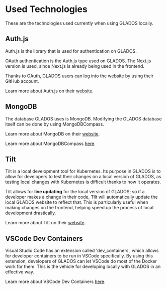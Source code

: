 # Used Technologies

These are the technologies used currently when using GLADOS locally.

## Auth.js

Auth.js is the library that is used for authentication on GLADOS.

OAuth authentication is the Auth.js type used on GLADOS. The Next.js version is used, since Next.js is already being used in the frontend.

Thanks to OAuth, GLADOS users can log into the website by using their GitHub account.

Learn more about Auth.js on their [website](https://authjs.dev/getting-started).

## MongoDB

The database GLADOS uses is MongoDB. Modifying the GLADOS database itself can be done by using MongoDBCompass.

Learn more about MongoDB on their [website](https://www.mongodb.com/docs/). 

Learn more about MongoDBCompass [here](https://www.mongodb.com/docs/compass/current/).

## Tilt

Tilt is a local development tool for Kubernetes. Its purpose in GLADOS is to allow for developers to test their changes on a local version of GLADOS, as testing local changes with Kubernetes is difficult thanks to how it operates.

Tilt allows for **live updating** for the local version of GLADOS; so if a developer makes a change in their code, Tilt will automatically update the local GLADOS website to reflect that. This is particularly useful when making changes on the frontend, helping speed up the process of local development drastically.

Learn more about Tilt on their [website](https://tilt.dev/).

## VSCode Dev Containers

Visual Studio Code has an extension called 'dev_containers', which allows for developer containers to be run in VSCode specifically. By using this extension, developers of GLADOS can let VSCode do most of the Docker work for them. This is the vehicle for developing locally with GLADOS in an effective way.

Learn more about VSCode Dev Containers [here](https://marketplace.visualstudio.com/items?itemName=ms-vscode-remote.remote-containers).
